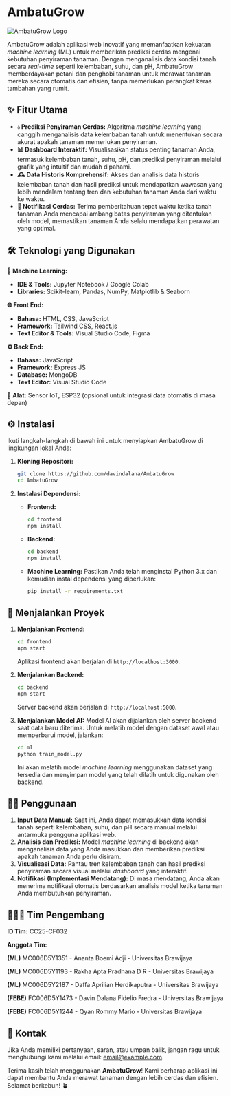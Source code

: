 # AmbatuGrow

![AmbatuGrow Logo](link_logo_anda_disini)

AmbatuGrow adalah aplikasi web inovatif yang memanfaatkan kekuatan *machine learning* (ML) untuk memberikan prediksi cerdas mengenai kebutuhan penyiraman tanaman. Dengan menganalisis data kondisi tanah secara *real-time* seperti kelembaban, suhu, dan pH, AmbatuGrow memberdayakan petani dan penghobi tanaman untuk merawat tanaman mereka secara otomatis dan efisien, tanpa memerlukan perangkat keras tambahan yang rumit.

## ✨ Fitur Utama

* **💧 Prediksi Penyiraman Cerdas:** Algoritma *machine learning* yang canggih menganalisis data kelembaban tanah untuk menentukan secara akurat apakah tanaman memerlukan penyiraman.
* **📊 Dashboard Interaktif:** Visualisasikan status penting tanaman Anda, termasuk kelembaban tanah, suhu, pH, dan prediksi penyiraman melalui grafik yang intuitif dan mudah dipahami.
* **🕰️ Data Historis Komprehensif:** Akses dan analisis data historis kelembaban tanah dan hasil prediksi untuk mendapatkan wawasan yang lebih mendalam tentang tren dan kebutuhan tanaman Anda dari waktu ke waktu.
* **🔔 Notifikasi Cerdas:** Terima pemberitahuan tepat waktu ketika tanah tanaman Anda mencapai ambang batas penyiraman yang ditentukan oleh model, memastikan tanaman Anda selalu mendapatkan perawatan yang optimal.

## 🛠️ Teknologi yang Digunakan

**🧠 Machine Learning:**

* **IDE & Tools:** Jupyter Notebook / Google Colab
* **Libraries:** Scikit-learn, Pandas, NumPy, Matplotlib & Seaborn

**🌐 Front End:**

* **Bahasa:** HTML, CSS, JavaScript
* **Framework:** Tailwind CSS, React.js
* **Text Editor & Tools:** Visual Studio Code, Figma

**⚙️ Back End:**

* **Bahasa:** JavaScript
* **Framework:** Express JS
* **Database:** MongoDB
* **Text Editor:** Visual Studio Code

**📡 Alat:** Sensor IoT, ESP32 (opsional untuk integrasi data otomatis di masa depan)

## ⚙️ Instalasi

Ikuti langkah-langkah di bawah ini untuk menyiapkan AmbatuGrow di lingkungan lokal Anda:

1.  **Kloning Repositori:**
    ```bash
    git clone https://github.com/davindalana/AmbatuGrow
    cd AmbatuGrow
    ```

2.  **Instalasi Dependensi:**

    * **Frontend:**
        ```bash
        cd frontend
        npm install
        ```

    * **Backend:**
        ```bash
        cd backend
        npm install
        ```

    * **Machine Learning:**
        Pastikan Anda telah menginstal Python 3.x dan kemudian instal dependensi yang diperlukan:
        ```bash
        pip install -r requirements.txt
        ```

## 🚀 Menjalankan Proyek

1.  **Menjalankan Frontend:**
    ```bash
    cd frontend
    npm start
    ```
    Aplikasi frontend akan berjalan di `http://localhost:3000`.

2.  **Menjalankan Backend:**
    ```bash
    cd backend
    npm start
    ```
    Server backend akan berjalan di `http://localhost:5000`.

3.  **Menjalankan Model AI:**
    Model AI akan dijalankan oleh server backend saat data baru diterima. Untuk melatih model dengan dataset awal atau memperbarui model, jalankan:
    ```bash
    cd ml
    python train_model.py
    ```
    Ini akan melatih model *machine learning* menggunakan dataset yang tersedia dan menyimpan model yang telah dilatih untuk digunakan oleh backend.

## 🧑‍🌾 Penggunaan

1.  **Input Data Manual:** Saat ini, Anda dapat memasukkan data kondisi tanah seperti kelembaban, suhu, dan pH secara manual melalui antarmuka pengguna aplikasi web.
2.  **Analisis dan Prediksi:** Model *machine learning* di backend akan menganalisis data yang Anda masukkan dan memberikan prediksi apakah tanaman Anda perlu disiram.
3.  **Visualisasi Data:** Pantau tren kelembaban tanah dan hasil prediksi penyiraman secara visual melalui *dashboard* yang interaktif.
4.  **Notifikasi (Implementasi Mendatang):** Di masa mendatang, Anda akan menerima notifikasi otomatis berdasarkan analisis model ketika tanaman Anda membutuhkan penyiraman.

## 🧑‍🤝‍🧑 Tim Pengembang

**ID Tim:** CC25-CF032

**Anggota Tim:**

**(ML)** MC006D5Y1351 - Ananta Boemi Adji - Universitas Brawijaya

**(ML)** MC006D5Y1193 - Rakha Apta Pradhana D R - Universitas Brawijaya

**(ML)** MC006D5Y2187 - Daffa Aprilian Herdikaputra - Universitas Brawijaya

**(FEBE)** FC006D5Y1473 - Davin Dalana Fidelio Fredra - Universitas Brawijaya

**(FEBE)** FC006D5Y1244 - Qyan Rommy Mario - Universitas Brawijaya 


## 📧 Kontak

Jika Anda memiliki pertanyaan, saran, atau umpan balik, jangan ragu untuk menghubungi kami melalui email: [email@example.com](mailto:email@example.com).

Terima kasih telah menggunakan **AmbatuGrow**! Kami berharap aplikasi ini dapat membantu Anda merawat tanaman dengan lebih cerdas dan efisien. Selamat berkebun! 🪴

